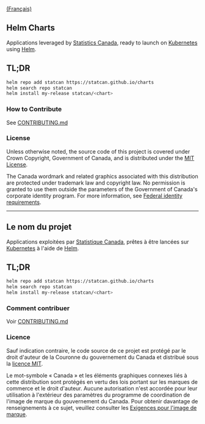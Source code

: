 [(Français)](#le-nom-du-projet)

## Helm Charts

Applications leveraged by [Statistics Canada](https://statcan.gc.ca), ready to launch on [Kubernetes](https://kubernetes.io) using [Helm](https://github.com/helm/helm).

## TL;DR

```sh
helm repo add statcan https://statcan.github.io/charts
helm search repo statcan
helm install my-release statcan/<chart>
```

### How to Contribute

See [CONTRIBUTING.md](CONTRIBUTING.md)

### License

Unless otherwise noted, the source code of this project is covered under Crown Copyright, Government of Canada, and is distributed under the [MIT License](LICENSE).

The Canada wordmark and related graphics associated with this distribution are protected under trademark law and copyright law. No permission is granted to use them outside the parameters of the Government of Canada's corporate identity program. For more information, see [Federal identity requirements](https://www.canada.ca/en/treasury-board-secretariat/topics/government-communications/federal-identity-requirements.html).

______________________

## Le nom du projet

Applications exploitées par [Statistique Canada](https://statcan.gc.ca), prêtes à être lancées sur [Kubernetes](https://kubernetes.io) à l'aide de [Helm](https://github.com/helm/helm).

## TL;DR

```sh
helm repo add statcan https://statcan.github.io/charts
helm search repo statcan
helm install my-release statcan/<chart>
```

### Comment contribuer

Voir [CONTRIBUTING.md](CONTRIBUTING.md)

### Licence

Sauf indication contraire, le code source de ce projet est protégé par le droit d'auteur de la Couronne du gouvernement du Canada et distribué sous la [licence MIT](LICENSE).

Le mot-symbole « Canada » et les éléments graphiques connexes liés à cette distribution sont protégés en vertu des lois portant sur les marques de commerce et le droit d'auteur. Aucune autorisation n'est accordée pour leur utilisation à l'extérieur des paramètres du programme de coordination de l'image de marque du gouvernement du Canada. Pour obtenir davantage de renseignements à ce sujet, veuillez consulter les [Exigences pour l'image de marque](https://www.canada.ca/fr/secretariat-conseil-tresor/sujets/communications-gouvernementales/exigences-image-marque.html).